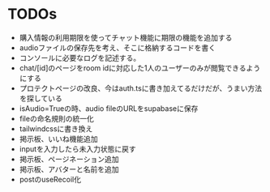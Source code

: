 # TODOs

* 購入情報の利用期限を使ってチャット機能に期限の機能を追加する
* audioファイルの保存先を考え、そこに格納するコードを書く
* コンソールに必要なログを記述する。
* chat/[id]のページをroom idに対応した1人のユーザーのみが閲覧できるようにする
* プロテクトページの改良、今はauth.tsに書き加えてるだけだが、うまい方法を探している
* isAudio=Trueの時、audio fileのURLをsupabaseに保存
* fileの命名規則の統一化
* tailwindcssに書き換え
* 掲示板、いいね機能追加
* inputを入力したら未入力状態に戻す
* 掲示板、ページネーション追加
* 掲示板、アバターと名前を追加
* postのuseRecoil化